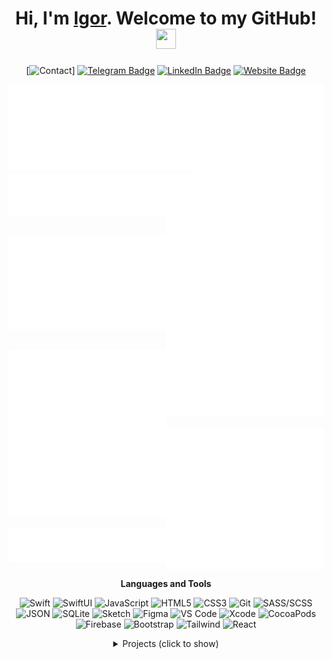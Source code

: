 <h1 align="center">Hi, I'm <a href="https://igorcodes.ru/" target="_blank">Igor</a>. Welcome to my GitHub!
<img src="https://github.com/blackcater/blackcater/raw/main/images/Hi.gif" height="32" width="32"/></h1>

<div align="center">
 
  <picture>[![Contact](https://img.shields.io/badge/-CONTACTS:-FF122E?style=flat&logo=maildotru&logoColor=white)]</picture>
  [![Telegram Badge](https://img.shields.io/badge/-@artexhib1t-229ED9?style=flat&logo=Telegram&logoColor=white)](https://t.me/artexhib1t)
  [![LinkedIn Badge](https://img.shields.io/badge/-Igor_Volkov-0e76a8?style=flat&logo=LinkedIn&logoColor=white)](https://www.linkedin.com/in/igorvo1kov)
  [![Website Badge](https://img.shields.io/badge/-igorcodes.ru-9e7d5b?style=flat&logo=Safari&logoColor=white)](https://igorcodes.ru)
 
</div>

<picture><img src="/metrics.classic.svg" align="top" alt="Profile Statistics" width="58%"></picture><picture><img src="/metrics.plugin.isocalendar.fullyear.svg" align="top" alt="Commits amount" width="42%"></picture>
<picture><img src="/metrics.plugin.topics.svg" align="top" alt="Topics starred" width="50%"></picture><picture><img src="/metrics.plugin.languages.indepth.svg" align="top" alt="Languages Used" width="50%"></picture>
<picture><img src="/metrics.plugin.stackoverflow.svg" align="top" alt="Stackoverflow stats" width="50%"></picture><picture><img src="/metrics.plugin.habits.charts.svg" align="top" alt="Habits" width="50%"></picture>
<picture><img src="/metrics.plugin.leetcode.svg" align="top" alt="Leetcode stats" width="50%"></picture><picture><img src="/metrics.plugin.activity.svg" align="top" alt="Recent activity" width="50%"></picture>
<picture><img src="/metrics.plugin.repositories.svg" align="top" alt="Repos" width="50%"></picture><picture><img src="/metrics.plugin.stars.svg" align="top" alt="Repos starred" width="50%"></picture>
<picture><img src="/metrics.plugin.music.playlist.svg" align="top" alt="Random track from Apple Music" width="50%"></picture><picture><img src="/metrics.plugin.achievements.compact.svg" align="top" alt="Achievements" width="50%"></picture>

 <div align="center">
  
  **Languages and Tools**
  
![Swift](https://img.shields.io/badge/-UIKit-orange?style=flat&logo=swift&logoColor=ffffff)
![SwiftUI](https://img.shields.io/badge/-SwiftUI-01C5DD?style=flat&logo=swift&logoColor=ffffff)
![JavaScript](https://img.shields.io/badge/-JavaScript-%23ECD83E?style=flat&logo=javascript&logoColor=black)
![HTML5](https://img.shields.io/badge/-HTML5-%23E34C26?style=flat&logo=html5&logoColor=ffffff)
![CSS3](https://img.shields.io/badge/-CSS3-%23197CBE?style=flat&logo=css3)
![Git](https://img.shields.io/badge/-Git-%23ED5A47?style=flat&logo=git&logoColor=%23ffffff)
![SASS/SCSS](https://img.shields.io/badge/-SASS/SCSS-%23CF649A?style=flat&logo=sass&logoColor=%23ffffff)
![JSON](https://img.shields.io/badge/-JSON-414141?style=flat&logo=JSON&logoColor=ffffff)
![SQLite](https://img.shields.io/badge/-SQLite-2B8CCC?style=flat&logo=SQLite&logoColor=ffffff)
![Sketch](https://img.shields.io/badge/-Sketch-%23FDAD00?style=flat&logo=sketch&logoColor=ffffff)
![Figma](https://img.shields.io/badge/-Figma-9C56F6?style=flat&logo=figma&logoColor=ffffff)
![VS Code](https://img.shields.io/badge/-VSCode-%230066B8?style=flat&logo=visual-studio-code)
![Xcode](https://img.shields.io/badge/-Xcode-1897EA?style=flat&logo=xcode&logoColor=ffffff)
![CocoaPods](https://img.shields.io/badge/-CocoaPods-EF2A00?style=flat&logo=CocoaPods&logoColor=ffffff)
![Firebase](https://img.shields.io/badge/-Firebase-FEA512?style=flat&logo=Firebase&logoColor=ffffff)
![Bootstrap](https://img.shields.io/badge/-Bootstrap-712CF8?style=flat&logo=Bootstrap&logoColor=ffffff)
![Tailwind](https://img.shields.io/badge/-Tailwind-38B7EF?style=flat&logo=Tailwind-CSS&logoColor=ffffff)
![React](https://img.shields.io/badge/React-61DAFB?logo=React&logoColor=black)

<details>
<summary>Projects (click to show)</summary>
    
|  |  |
| ------------- | ------------- |
| [Kursvalut](https://github.com/artexhibit/Kursvalut) - currency converter, built on **Swift (UIKit)**, <br> using **MVC** pattern, **CoreData** and much more  | [CustomNumpad](https://github.com/artexhibit/CustomNumpad) - custom keyboard view, built with <br> **XIB** and **Storyboard** as a replace for iOS stock Numpad |
| [CustomPopup](https://github.com/artexhibit/CustomPopup) - my implementation for a Popup, Apple <br> uses across the iOS system, using **XIB** and **UIKit** | [CustomUIViewWithDatePicker](https://github.com/artexhibit/CustomUIViewWithDatePicker) - practice in a custom views <br> creation, using **XIB** and **UIKit** and **UITapGestureRecognizer** |
| [ExpandableCells](https://github.com/artexhibit/ExpandableCells) - creating an expandable table view <br> cells on **UIKit** and **Transform**  | [igorcodes.ru](https://github.com/artexhibit/igorcodes.ru) - my personal website, built from scratch, <br> using **SASS/SCSS** preprocessor |
| [Project «NFT»](https://github.com/artexhibit/Fundamentals-of-algorithmization-and-programming/tree/main/HTML/Вёрстка%20HTML/Вёрстка%20NFT%20проекта%20(ПР%20№5%2027%3A12)) - built a landing page of website, <br> using basic **HTML** and **CSS**  | [Online cinema «LiveTV»](https://github.com/artexhibit/Fundamentals-of-algorithmization-and-programming/tree/main/HTML/Вёрстка%20Bootstrap/Онлайн%20кинотеатр%20LiveTV) - built a landing page of website, <br> using **Bootstrap** framework |
| [Sushi shop «Riksha»](https://github.com/artexhibit/Fundamentals-of-algorithmization-and-programming/tree/main/HTML/Вёрстка%20SASS%2CSCSS/Магазин%20суши%20Riksha) - built a landing page of website, <br> using **SASS/SCSS** preprocessor  | [Bookstore «Pages»](https://github.com/artexhibit/Fundamentals-of-algorithmization-and-programming/tree/main/HTML/Вёрстка%20Tailwind/Книжный%20магазин%20Pages) - built a landing page of website, <br> using **Tailwind** framework  |

</details>

</div>
